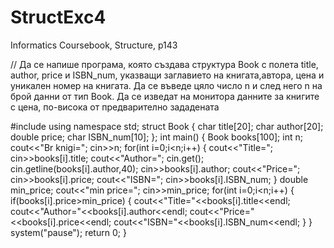 # StructExc4
Informatics Coursebook, Structure, p143

// Да се напише програма, която създава структура Book с полета title, author, price и ISBN_num, указващи заглавието на книгата,автора, цена и уникален номер на книгата. Да се въведе цяло число n и след него n на брой данни от тип Book. Да се изведат на монитора данните за книгите с цена, по-висока от предварително зададената

#include<iostream>
using namespace std;
struct Book
{
  char title[20];
  char author[20];
  double price;
  char ISBN_num[10];
};
int main()
{
	Book books[100];
	int n;
	cout<<"Br knigi=";
	cin>>n;
	for(int i=0;i<n;i++)
	{
		cout<<"Title=";
		cin>>books[i].title;
		cout<<"Author=";
    cin.get();
     cin.getline(books[i].author,40);
		cin>>books[i].author;
		cout<<"Price=";
		cin>>books[i].price;
		cout<<"ISBN=";
		cin>>books[i].ISBN_num;
	}
	double min_price;
	cout<<"min price=";
	cin>>min_price;
	for(int i=0;i<n;i++)
	{
		if(books[i].price>min_price) 
		{
		cout<<"Title="<<books[i].title<<endl;
		cout<<"Author="<<books[i].author<<endl;
		cout<<"Price="<<books[i].price<<endl;
		cout<<"ISBN="<<books[i].ISBN_num<<endl;
		}
	}
	system("pause");
	return 0;
}


